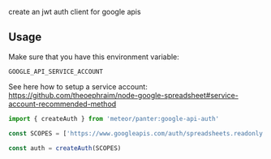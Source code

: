 create an jwt auth client for google apis

## Usage

Make sure that you have this environment variable:

`GOOGLE_API_SERVICE_ACCOUNT`

See here how to setup a service account: https://github.com/theoephraim/node-google-spreadsheet#service-account-recommended-method

```js
import { createAuth } from 'meteor/panter:google-api-auth'

const SCOPES = ['https://www.googleapis.com/auth/spreadsheets.readonly']

const auth = createAuth(SCOPES)
```
